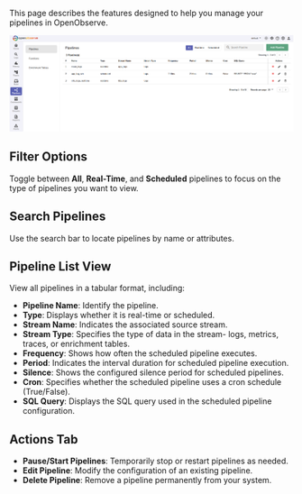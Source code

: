 This page describes the features designed to help you manage your pipelines in OpenObserve.

![pipeline management](https://github.com/openobserve/openobserve-docs/blob/new-docs/docs/images/pipeline12-%20manage%20pipelines.png)


## Filter Options

Toggle between **All**, **Real-Time**, and **Scheduled** pipelines to focus on the type of pipelines you want to view.


## Search Pipelines

Use the search bar to locate pipelines by name or attributes.


## Pipeline List View

View all pipelines in a tabular format, including:

- **Pipeline Name**: Identify the pipeline.
- **Type**: Displays whether it is real-time or scheduled.
- **Stream Name**: Indicates the associated source stream.
- **Stream Type**: Specifies the type of data in the stream- logs, metrics, traces, or enrichment tables.  
- **Frequency**: Shows how often the scheduled pipeline executes.
- **Period**: Indicates the interval duration for scheduled pipeline execution.
- **Silence**: Shows the configured silence period for scheduled pipelines.
- **Cron**: Specifies whether the scheduled pipeline uses a cron schedule (True/False).
- **SQL Query**: Displays the SQL query used in the scheduled pipeline configuration.


## Actions Tab

- **Pause/Start Pipelines**: Temporarily stop or restart pipelines as needed.
- **Edit Pipeline**: Modify the configuration of an existing pipeline.
- **Delete Pipeline**: Remove a pipeline permanently from your system.
